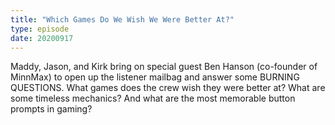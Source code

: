 ```yaml
---
title: "Which Games Do We Wish We Were Better At?"
type: episode
date: 20200917
---
```

Maddy, Jason, and Kirk bring on special guest Ben Hanson (co-founder of MinnMax) to open up the listener mailbag and answer some BURNING QUESTIONS. What games does the crew wish they were better at? What are some timeless mechanics? And what are the most memorable button prompts in gaming?